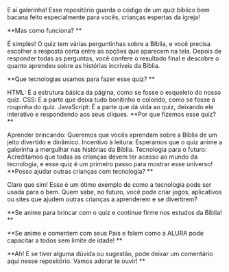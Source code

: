 E aí galerinha!  Esse repositório guarda o código de um quiz bíblico bem bacana feito especialmente para vocês, crianças espertas da igreja!

**Mas como funciona? **

É simples! O quiz tem várias perguntinhas sobre a Bíblia, e você precisa escolher a resposta certa entre as opções que aparecem na tela.  Depois de responder todas as perguntas, você confere o resultado final e descobre o quanto aprendeu sobre as histórias incríveis da Bíblia.

**Que tecnologias usamos para fazer esse quiz?  **

HTML: É a estrutura básica da página, como se fosse o esqueleto do nosso quiz.
CSS: É a parte que deixa tudo bonitinho e colorido, como se fosse a roupinha do quiz.
JavaScript: É a parte que dá vida ao quiz, deixando ele interativo e respondendo aos seus cliques.
**Por que fizemos esse quiz? **

Aprender brincando: Queremos que vocês aprendam sobre a Bíblia de um jeito divertido e dinâmico.
Incentivo à leitura: Esperamos que o quiz anime a galerinha a mergulhar nas histórias da Bíblia.
Tecnologia para o futuro: Acreditamos que todas as crianças devem ter acesso ao mundo da tecnologia, e esse quiz é um primeiro passo para mostrar esse universo!
**Posso ajudar outras crianças com tecnologia? **

Claro que sim! Esse é um ótimo exemplo de como a tecnologia pode ser usada para o bem. Quem sabe, no futuro, você pode criar jogos, aplicativos ou sites que ajudem outras crianças a aprenderem e se divertirem?

**Se anime para brincar com o quiz e continue firme nos estudos da Bíblia! **

**Se anime e comentem com seus Pais e falem como a ALURA pode capacitar a todos sem limite de idade! **

**Ah! E se tiver alguma dúvida ou sugestão, pode deixar um comentário aqui nesse repositório. Vamos adorar te ouvir! **
